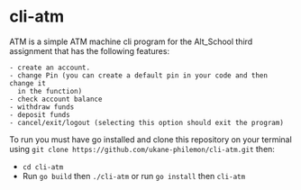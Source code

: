 # cli-atm
ATM is a simple ATM machine cli program for the Alt_School third assignment that has the following features:

	- create an account.
	- change Pin (you can create a default pin in your code and then change it
	  in the function)
	- check account balance
	- withdraw funds
	- deposit funds
	- cancel/exit/logout (selecting this option should exit the program)

To run you must have go installed and clone this repository on your terminal using `git clone https://github.com/ukane-philemon/cli-atm.git` then:
- `cd cli-atm`
- Run `go build` then `./cli-atm` or run `go install` then `cli-atm`
